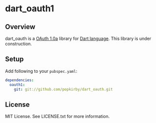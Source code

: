 dart_oauth1
=====================

Overview
---------------
dart_oauth is a [OAuth 1.0a](http://tools.ietf.org/html/rfc5849) library for [Dart language](https://www.dartlang.org).
This library is under construction.

Setup
---------------
Add following to your `pubspec.yaml`:

```yaml
dependencies:
  oauth1:
    git: git://github.com/popkirby/dart_oauth.git
```

License
---------------
MIT License.
See LICENSE.txt for more information.